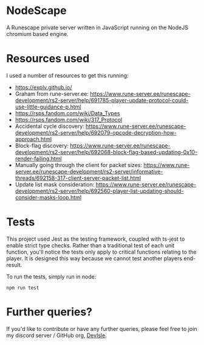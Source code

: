 # NodeScape
A Runescape private server written in JavaScript running on the NodeJS chromium based engine.

# Resources used
I used a number of resources to get this running:

- https://explv.github.io/
- Graham from rune-server.ee: https://www.rune-server.ee/runescape-development/rs2-server/help/691785-player-update-protocol-could-use-little-guidance-p.html
- https://rsps.fandom.com/wiki/Data_Types
- https://rsps.fandom.com/wiki/317_Protocol
- Accidental cycle discovery: https://www.rune-server.ee/runescape-development/rs2-server/help/692079-opcode-decryption-how-approach.html
- Block-flag discovery: https://www.rune-server.ee/runescape-development/rs2-server/help/692068-block-flag-based-updating-0x10-render-failing.html
- Manually going through the client for packet sizes: https://www.rune-server.ee/runescape-development/rs2-server/informative-threads/692158-317-client-server-packet-list.html
- Update list mask consideration: https://www.rune-server.ee/runescape-development/rs2-server/help/692560-player-list-updating-should-consider-masks-loop.html

# Tests
This project used Jest as the testing framework, coupled with ts-jest to enable strict type checks.
Rather than a traditional test of each unit function, you'll notice the tests only apply to critical functions relating
to the player. It is designed this way because we cannot test another players end-result. 

To run the tests, simply run in node: 
```
npm run test
```

# Further queries?
If you'd like to contribute or have any further queries, please feel free to join my discord server / GitHub org, [DevIsle](https://discord.gg/UN24d99 "DevIsle Discord invite").